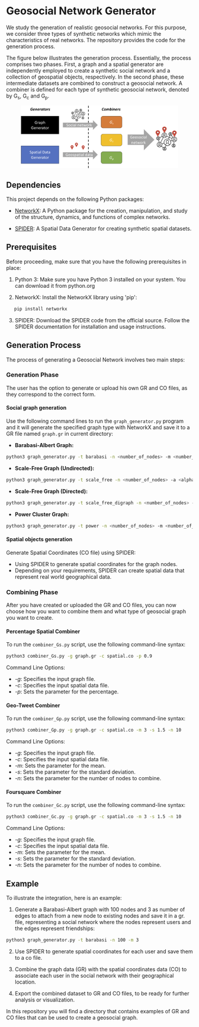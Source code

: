 # Geosocial Network Generator

We study the generation of realistic geosocial networks. For this purpose, we consider three types of synthetic networks which mimic the characteristics of real networks. The repository provides the code for the generation process. 

The figure below illustrates the generation process. Essentially, the process comprises two phases. First, a graph and a spatial generator are independently employed to create a synthetic social network and a collection of geospatial objects, respectively. In the second phase, these intermediate datasets are combined to construct a geosocial network. A combiner is defined for each type of synthetic geosocial network, denoted by G<sub>s</sub>, G<sub>c</sub> and G<sub>p</sub>.

<figure>
  <img src="/figures/generation.png" alt="Generation process" />
</figure>


## Dependencies

This project depends on the following Python packages:

- [NetworkX](https://networkx.github.io/): A Python package for the creation, manipulation, and study of the structure, dynamics, and functions of complex networks.
 
- [SPIDER](https://github.com/aseldawy/spider): A Spatial Data Generator for creating synthetic spatial datasets.

## Prerequisites
Before proceeding, make sure that you have the following prerequisites in place:

1. Python 3: Make sure you have Python 3 installed on your system. You can download it from python.org
   
2. NetworkX: Install the NetworkX library using 'pip':
```bash
   pip install networkx
```
3. SPIDER: Download the SPIDER code from the official source. Follow the SPIDER documentation for installation and usage instructions.

## Generation Process
The process of generating a Geosocial Network involves two main steps:

### Generation Phase
The user has the option to generate or upload his own GR and CO files, as they correspond to the correct form. 

#### Social graph generation
Use the following command lines to run the `graph_generator.py` program and it will generate the specified graph type with NetworkX and save it to a GR file named `graph.gr` in current directory:

- **Barabasi-Albert Graph:**
```bash
python3 graph_generator.py -t barabasi -n <number_of_nodes> -m <number_of_edges>
```
 - **Scale-Free Graph (Undirected):**
```bash
python3 graph_generator.py -t scale_free -n <number_of_nodes> -a <alpha> -b <beta> -g <gamma> -d <delta_in> -o <delta_out>
```

 - **Scale-Free Graph (Directed):**
```bash
python3 graph_generator.py -t scale_free_digraph -n <number_of_nodes> -a <alpha> -b <beta> -g <gamma> -d <delta_in> -o <delta_out>
```

 - **Power Cluster Graph:**
```bash
python3 graph_generator.py -t power -n <number_of_nodes> -m <number_of_edges> -p <probability>
```
     
#### Spatial objects generation
Generate Spatial Coordinates (CO file) using SPIDER:
- Using SPIDER to generate spatial coordinates for the graph nodes.
- Depending on your requirements, SPIDER can create spatial data that represent real world geographical data.

### Combining Phase
After you have created or uploaded the GR and CO files, you can now choose how you want to combine them and what type of geosocial graph you want to create.

#### Percentage Spatial Combiner
To run the `combiner_Gs.py` script, use the following command-line syntax:

```bash
python3 combiner_Gs.py -g graph.gr -c spatial.co -p 0.9
```

Command Line Options:
- *-g*: Specifies the input graph file.
- *-c*: Specifies the input spatial data file.
- *-p*: Sets the parameter for the percentage.

#### Geo-Tweet Combiner
To run the `combiner_Gp.py` script, use the following command-line syntax:

```bash
python3 combiner_Gp.py -g graph.gr -c spatial.co -m 3 -s 1.5 -n 10
```
Command Line Options:
- *-g*: Specifies the input graph file.
- *-c*: Specifies the input spatial data file.
- *-m*: Sets the parameter for the mean.
- *-s*: Sets the parameter for the standard deviation.
- *-n*: Sets the parameter for the number of nodes to combine.

#### Foursquare Combiner
To run the `combiner_Gc.py` script, use the following command-line syntax:

```bash
python3 combiner_Gc.py -g graph.gr -c spatial.co -m 3 -s 1.5 -n 10
```

Command Line Options:
- *-g*: Specifies the input graph file.
- *-c*: Specifies the input spatial data file.
- *-m*: Sets the parameter for the mean.
- *-s*: Sets the parameter for the standard deviation.
- *-n*: Sets the parameter for the number of nodes to combine.


## Example

To illustrate the integration, here is an example:
1. Generate a Barabasi-Albert graph with 100 nodes and 3 as number of edges to attach from a new node to existing nodes and save it in a gr. file, representing a social network where the nodes represent users and the edges represent friendships:
   
```bash
python3 graph_generator.py -t barabasi -n 100 -m 3
```

2. Use SPIDER to generate spatial coordinates for each user and save them to a co file.

3. Combine the graph data (GR) with the spatial coordinates data (CO) to associate each user in the social network with their geographical location.
   
4. Export the combined dataset to GR and CO files, to be ready for further analysis or visualization.

In this repository you will find a directory that contains examples of GR and CO files that can be used to create a geosocial graph.

